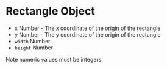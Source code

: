 # Rectangle Object

* `x` Number - The x coordinate of the origin of the rectangle
* `y` Number - The y coordinate of the origin of the rectangle
* `width` Number
* `height` Number

Note numeric values must be integers.
